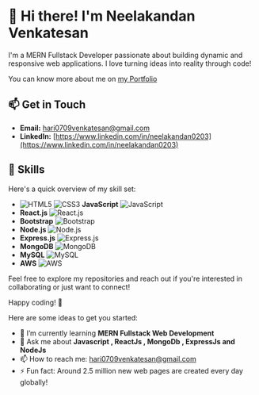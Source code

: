 # 👋 Hi there! I'm Neelakandan Venkatesan

I'm a MERN Fullstack Developer passionate about building dynamic and responsive web applications.  I love turning ideas into reality through code!

You can know more about me on [my Portfolio](https://neelakandanv.netlify.app)

## 📫 Get in Touch

- **Email:** [hari0709venkatesan@gmail.com](mailto:hari0709venkatesan@gmail.com)
- **LinkedIn:** [https://www.linkedin.com/in/neelakandan0203](https://www.linkedin.com/in/neelakandan0203)


## 🔧 Skills

Here's a quick overview of my skill set:

- ![HTML5](https://img.shields.io/badge/HTML5-E34F26?style=flat&logo=html5&logoColor=white)
  ![CSS3](https://img.shields.io/badge/CSS3-1572B6?style=flat&logo=css3&logoColor=white)
 **JavaScript** ![JavaScript](https://img.shields.io/badge/JavaScript-F7DF1E?style=flat&logo=javascript&logoColor=black)
- **React.js** ![React.js](https://img.shields.io/badge/React.js-61DAFB?style=flat&logo=react&logoColor=black)
- **Bootstrap** ![Bootstrap](https://img.shields.io/badge/Bootstrap-563D7C?style=flat&logo=bootstrap&logoColor=white)
- **Node.js** ![Node.js](https://img.shields.io/badge/Node.js-339933?style=flat&logo=nodedotjs&logoColor=white)
- **Express.js** ![Express.js](https://img.shields.io/badge/Express.js-404D59?style=flat&logo=express&logoColor=white)
- **MongoDB** ![MongoDB](https://img.shields.io/badge/MongoDB-47A248?style=flat&logo=mongodb&logoColor=white)
- **MySQL** ![MySQL](https://img.shields.io/badge/MySQL-005CDB?style=flat&logo=mysql&logoColor=white)
- **AWS** ![AWS](https://img.shields.io/badge/Amazon%20AWS-232F3E?style=flat&logo=amazonaws&logoColor=white)


Feel free to explore my repositories and reach out if you're interested in collaborating or just want to connect!

Happy coding! 🚀


Here are some ideas to get you started:

- 🌱 I’m currently learning  **MERN Fullstack Web Development**
- 💬 Ask me about **Javascript , ReactJs , MongoDb , ExpressJs and NodeJs**
- 📫 How to reach me: hari0709venkatesan@gmail.com
- ⚡ Fun fact: Around 2.5 million new web pages are created every day globally!

